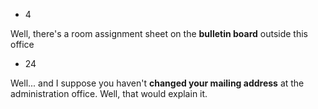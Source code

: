 * 4

Well, there's a room assignment sheet on the **bulletin board** outside this office

* 24

 Well... and I suppose you haven't **changed your mailing address** at the administration office. Well, that would explain it.